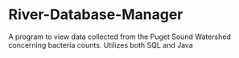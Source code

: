 # River-Database-Manager
A program to view data collected from the Puget Sound Watershed concerning bacteria counts. Utilizes both SQL and Java
